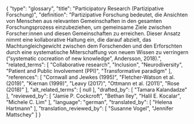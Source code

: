 {
    "type": "glossary",
    "title": "Participatory Research (Partizipative Forschung)",
    "definition": "Partizipative Forschung bedeutet, die Ansichten von Menschen aus relevanten Gemeinschaften in den gesamten Forschungsprozess einzubeziehen, um gemeinsame Ziele zwischen Forscher:innen und diesen Gemeinschaften zu erreichen. Dieser Ansatz nimmt eine kollaborative Haltung ein, die darauf abzielt, das Machtungleichgewicht zwischen dem Forschenden und den Erforschten durch eine systematische Miterschaffung von neuem Wissen zu verringern (“systematic cocreation of new knowledge”, Andersson, 2018).",
    "related_terms": [
        "Collaborative research",
        "Inclusion",
        "Neurodiversity",
        "Patient and Public Involvement (PPI)",
        "Transformative paradigm"
    ],
    "references": [
        "Cornwall and Jewkes (1995)",
        "Fletcher-Watson et al. (2019)",
        "Kiernan (1999)",
        "Leavy (2017)",
        "Ottmann et al. (2011)",
        "Rose (2018)"
    ],
    "alt_related_terms": [
        null
    ],
    "drafted_by": [
        "Tamara Kalandadze"
    ],
    "reviewed_by": [
        "Jamie P. Cockcroft",
        "Bethan Iley",
        "Halil E. Kocalar",
        "Michele C. Lim"
    ],
    "language": "german",
    "translated_by": [
        "Helena Hartmann"
    ],
    "translation_reviewed_by": [
        "Susanne Vogel",
        "Jennifer Mattschey"
    ]
}